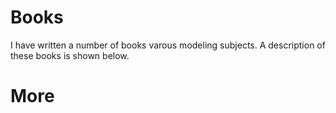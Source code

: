 # Books


I have written a number of books varous modeling subjects.
A description of these books is shown below.

# More
